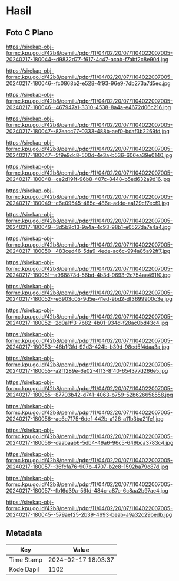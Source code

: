 # Hasil

## Foto C Plano

https://sirekap-obj-formc.kpu.go.id/42b8/pemilu/pdpr/11/04/02/20/07/1104022007005-20240217-180044--d9832d77-f617-4c47-acab-f7abf2c8e90d.jpg

https://sirekap-obj-formc.kpu.go.id/42b8/pemilu/pdpr/11/04/02/20/07/1104022007005-20240217-180046--fc0868b2-e528-4f93-96e9-7db273a7d5ec.jpg

https://sirekap-obj-formc.kpu.go.id/42b8/pemilu/pdpr/11/04/02/20/07/1104022007005-20240217-180046--467947a1-3310-4538-8a4a-e4672d06c216.jpg

https://sirekap-obj-formc.kpu.go.id/42b8/pemilu/pdpr/11/04/02/20/07/1104022007005-20240217-180047--87eacc77-0333-488b-aef0-bdaf3b2269fd.jpg

https://sirekap-obj-formc.kpu.go.id/42b8/pemilu/pdpr/11/04/02/20/07/1104022007005-20240217-180047--5f9e9dc8-500d-4e3a-b536-606ea39e0140.jpg

https://sirekap-obj-formc.kpu.go.id/42b8/pemilu/pdpr/11/04/02/20/07/1104022007005-20240217-180048--ce2d191f-96b8-407c-8448-b5ed632a9d16.jpg

https://sirekap-obj-formc.kpu.go.id/42b8/pemilu/pdpr/11/04/02/20/07/1104022007005-20240217-180049--c6e09545-485c-486e-adde-aa129cf7ecf9.jpg

https://sirekap-obj-formc.kpu.go.id/42b8/pemilu/pdpr/11/04/02/20/07/1104022007005-20240217-180049--3d5b2c13-9a4a-4c93-98b1-e0527da7e4a4.jpg

https://sirekap-obj-formc.kpu.go.id/42b8/pemilu/pdpr/11/04/02/20/07/1104022007005-20240217-180050--483ced46-5da9-4ede-ac6c-994a85a92ff7.jpg

https://sirekap-obj-formc.kpu.go.id/42b8/pemilu/pdpr/11/04/02/20/07/1104022007005-20240217-180051--a968873d-56bd-4b3d-9693-2c754aa491f0.jpg

https://sirekap-obj-formc.kpu.go.id/42b8/pemilu/pdpr/11/04/02/20/07/1104022007005-20240217-180052--e6903c05-9d5e-41ed-9bd2-df3699900c3e.jpg

https://sirekap-obj-formc.kpu.go.id/42b8/pemilu/pdpr/11/04/02/20/07/1104022007005-20240217-180052--2d0a1ff3-7b82-4b01-934d-f28ac0bd43c4.jpg

https://sirekap-obj-formc.kpu.go.id/42b8/pemilu/pdpr/11/04/02/20/07/1104022007005-20240217-180053--46b1f3fd-92d3-424b-b39d-98cd5f4daa3a.jpg

https://sirekap-obj-formc.kpu.go.id/42b8/pemilu/pdpr/11/04/02/20/07/1104022007005-20240217-180055--a2f1289e-6e02-4f13-8f40-654377d266e5.jpg

https://sirekap-obj-formc.kpu.go.id/42b8/pemilu/pdpr/11/04/02/20/07/1104022007005-20240217-180055--87703b42-d741-4063-b759-52b626658558.jpg

https://sirekap-obj-formc.kpu.go.id/42b8/pemilu/pdpr/11/04/02/20/07/1104022007005-20240217-180056--ae6e7175-6def-442b-a126-a11b3ba21fe1.jpg

https://sirekap-obj-formc.kpu.go.id/42b8/pemilu/pdpr/11/04/02/20/07/1104022007005-20240217-180056--daabaab6-5db4-49a6-96c5-649bca3783c4.jpg

https://sirekap-obj-formc.kpu.go.id/42b8/pemilu/pdpr/11/04/02/20/07/1104022007005-20240217-180057--36fcfa76-907b-4707-b2c8-1592ba79c87d.jpg

https://sirekap-obj-formc.kpu.go.id/42b8/pemilu/pdpr/11/04/02/20/07/1104022007005-20240217-180057--fb16d39a-56fd-484c-a87c-6c8aa2b97ae4.jpg

https://sirekap-obj-formc.kpu.go.id/42b8/pemilu/pdpr/11/04/02/20/07/1104022007005-20240217-180045--579aef25-2b39-4693-beab-a9a32c29bedb.jpg


## Metadata

| Key        | Value               |
| ---------- | ------------------- |
| Time Stamp | 2024-02-17 18:03:37 |
| Kode Dapil | 1102                |



